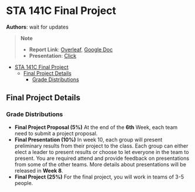 # STA 141C Final Project
**Authors**: wait for updates
> **Note**
>
> * **Report Link**: [Overleaf](https://www.overleaf.com/3624512345cpgpgkhmhhgz), [Google Doc](https://docs.google.com/document/d/1O6-xgb9vxj_4k-UZL5II3unEeGhPr-5oWcNJRvrE7CU/edit?usp=sharing)
> * **Presentation**: [Click]()

- [STA 141C Final Project](#sta-141c-final-project)
  - [Final Project Details](#final-project-details)
    - [Grade Distributions](#grade-distributions)


## Final Project Details
### Grade Distributions
* **Final Project Proposal (5%)** At the end of the **6th** Week, each team need to submit a project proposal.
* **Final Presentation (10%)** In week 10, each group will present preliminary results from their project to the class. Each group can either elect a leader to present results or choose to let everyone in the team to present. You are required attend and provide feedback on presentations from some of the other teams. More details about presentations will be released in **Week 8**.
* **Final Project (25%)** For the final project, you will work in teams of 3-5 people.